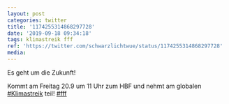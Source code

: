 ```yaml
---
layout: post
categories: twitter
title: '1174255314868297728'
date: '2019-09-18 09:34:18'
tags: klimastreik fff
ref: 'https://twitter.com/schwarzlichtwue/status/1174255314868297728'
media:
---
```

Es geht um die Zukunft!

Kommt am Freitag 20.9 um 11 Uhr zum HBF und nehmt am globalen [#Klimastreik](/t/klimastreik) teil! [#fff](/t/fff) 

